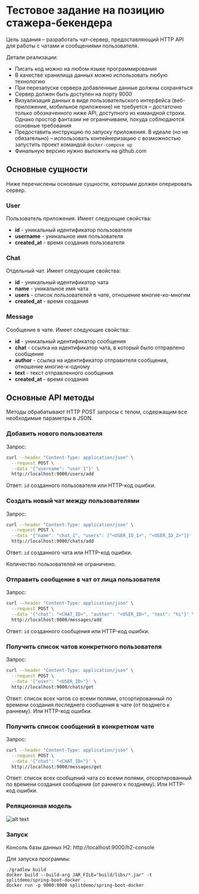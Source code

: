 # Тестовое задание на позицию стажера-бекендера

Цель задания – разработать чат-сервер, предоставляющий HTTP API для работы с чатами и сообщениями пользователя.

Детали реализации:

* Писать код можно на любом языке программирования
* В качестве хранилища данных можно использовать любую технологию
* При перезапуске сервера добавленные данные должны сохраняться
* Сервер должен быть доступен на порту 9000
* Визуализация данных в виде пользовательского интерфейса (веб-приложение, мобильное приложение) не требуется – достаточно только обозначенного ниже API, доступного из командной строки. Однако простор фантазии не ограничиваем, покуда соблюдаются основные требования
* Предоставить инструкцию по запуску приложения. В идеале (но не обязательно) – использовать контейнеризацию с возможностью запустить проект командой `docker-compose up`
* Финальную версию нужно выложить на github.com

## Основные сущности

Ниже перечислены основные сущности, которыми должен оперировать сервер.

### User

Пользователь приложения. Имеет следующие свойства:

* **id** - уникальный идентификатор пользователя
* **username** - уникальное имя пользователя
* **created_at** - время создания пользователя

### Chat

Отдельный чат. Имеет следующие свойства:

* **id** - уникальный идентификатор чата
* **name** - уникальное имя чата
* **users** - список пользователей в чате, отношение многие-ко-многим
* **created_at** - время создания

### Message

Сообщение в чате. Имеет следующие свойства:

* **id** - уникальный идентификатор сообщения
* **chat** - ссылка на идентификатор чата, в который было отправлено сообщение
* **author** - ссылка на идентификатор отправителя сообщения, отношение многие-к-одному
* **text** - текст отправленного сообщения
* **created_at** - время создания

## Основные API методы

Методы обрабатывают HTTP POST запросы c телом, содержащим все необходимые параметры в JSON.

### Добавить нового пользователя

Запрос:

```bash
curl --header "Content-Type: application/json" \
  --request POST \
  --data '{"username": "user_1"}' \
  http://localhost:9000/users/add
```

Ответ: `id` созданного пользователя или HTTP-код ошибки.

### Создать новый чат между пользователями

Запрос:

```bash
curl --header "Content-Type: application/json" \
  --request POST \
  --data '{"name": "chat_1", "users": ["<USER_ID_1>", "<USER_ID_2>"]}' \
  http://localhost:9000/chats/add
```

Ответ: `id` созданного чата или HTTP-код ошибки.

Количество пользователей не ограничено.

### Отправить сообщение в чат от лица пользователя

Запрос:

```bash
curl --header "Content-Type: application/json" \
  --request POST \
  --data '{"chat": "<CHAT_ID>", "author": "<USER_ID>", "text": "hi"}' \
  http://localhost:9000/messages/add
```

Ответ: `id` созданного сообщения или HTTP-код ошибки.

### Получить список чатов конкретного пользователя

Запрос:

```bash
curl --header "Content-Type: application/json" \
  --request POST \
  --data '{"user": "<USER_ID>"}' \
  http://localhost:9000/chats/get
```

Ответ: cписок всех чатов со всеми полями, отсортированный по времени создания последнего сообщения в чате (от позднего к раннему). Или HTTP-код ошибки.

### Получить список сообщений в конкретном чате

Запрос:

```bash
curl --header "Content-Type: application/json" \
  --request POST \
  --data '{"chat": "<CHAT_ID>"}' \
  http://localhost:9000/messages/get
```

Ответ: список всех сообщений чата со всеми полями, отсортированный по времени создания сообщения (от раннего к позднему). Или HTTP-код ошибки.

### Реляционная модель

![alt text](https://i.imgur.com/cvWvZzC.png)

### Запуск

Консоль базы данных H2: http://localhost:9000/h2-console

Для запуска программы:

```
./gradlew build
docker build --build-arg JAR_FILE="build/libs/*.jar" -t splitdemo/spring-boot-docker .
docker run -p 9000:9000 splitdemo/spring-boot-docker
```
